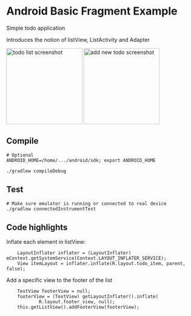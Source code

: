 Android Basic Fragment Example
==============================

Simple todo application

Introduces the notion of listView, ListActivity and Adapter

<img src="https://github.com/joninvski/android_list_view_example/raw/master/images/todo_list_screenshot.png" alt="todo list screenshot" width="200px;"/>
<img src="https://github.com/joninvski/android_list_view_example/raw/master/images/add_item_screenshot.png" alt="add new todo screenshot" width="200px;"/>

Compile
-------

    # Optional
    ANDROID_HOME=/home/.../android/sdk; export ANDROID_HOME

    ./gradlew compileDebug

Test
----

    # Make sure emulator is running or connected to real device
    ./gradlew connectedInstrumentTest


Code highlights
---------------

Inflate each element in listView:

		LayoutInflater inflater = (LayoutInflater) mContext.getSystemService(Context.LAYOUT_INFLATER_SERVICE);
		View itemLayout = inflater.inflate(R.layout.todo_item, parent, false);		


Add a specific view to the footer of the list

		TextView footerView = null;
		footerView = (TextView) getLayoutInflater().inflate(
				R.layout.footer_view, null);
		this.getListView().addFooterView(footerView);


